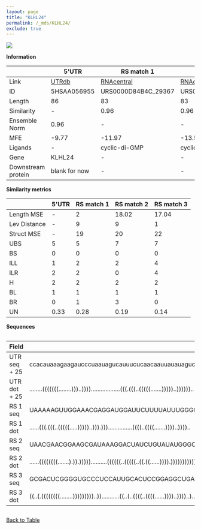```yaml
---
layout: page
title: "KLHL24"
permalink: /_mds/KLHL24/
exclude: true
---
```




![](../../alns_9.28.22/aln_5HSAA056955_0.978.png?raw=true)


**Information**

| | 5'UTR       | RS match 1   | RS match 2  | RS match 3 |
| ---- | ----------- | ----------- | ----------- | ----------- |
| Link | <a href="http://utrdb.ba.itb.cnr.it/getutr/5HSAA056955/1" target="_blank" rel="noopener noreferrer">UTRdb</a>   | <a href="https://rnacentral.org/rna/URS0000D84B4C/29367" target="_blank" rel="noopener noreferrer">RNAcentral</a>     |<a href="https://rnacentral.org/rna/URS0000C42B85/1385510" target="_blank" rel="noopener noreferrer">RNAcentral</a>  | <a href="https://rnacentral.org/rna/URS000080E23F/32630" target="_blank" rel="noopener noreferrer">RNAcentral</a>   |
| ID | 5HSAA056955     | URS0000D84B4C_29367     | URS0000C42B85_1385510     | URS000080E23F_32630     |
| Length | 86     |  83    | 83   |  87    |
| Similarity | - | 0.96 | 0.96 | 0.97 |
| Ensemble Norm | 0.96 | - | - | - |
| MFE | -9.77 | -11.97 | -13.50 | -28.24 |
| Ligands | - | cyclic-di-GMP | cyclic-di-GMP | unknown |
| Gene | KLHL24 | - | - | - |
| Downstream protein | blank for now    |    -    | -  | - |


**Similarity metrics**

| | 5'UTR       | RS match 1   | RS match 2  | RS match 3 |
| ---- | ----------- | ----------- | ----------- | ----------- |
| Length MSE | - | 2 | 18.02 | 17.04 |
| Lev Distance | - | 9 | 9 | 1 |
| Struct MSE | - | 19 | 20 | 22 |
| UBS| 5 | 5 | 7 | 7 |
| BS | 0 | 0 | 0 | 0 |
| ILL | 1 | 2 | 2 | 4 |
| ILR | 2 | 2 | 0 | 4 |
| H | 2 | 2 | 2 | 2 |
| BL | 1 | 1 | 1 | 1 |
| BR | 0 | 1 | 3 | 0 |
| UN | 0.33 | 0.28 | 0.19 | 0.14 |

**Sequences**


<div style="overflow-x:auto;">

<table>
<colgroup>
<col width="30%" />
<col width="70%" />
</colgroup>
<thead>
<tr class="header">
<th>Field</th>
<th>Description</th>
</tr>
</thead>
<tbody>
<tr>
<td markdown="span">UTR seq + 25 </td>
<td markdown="span"> ccacauaaagaagaucccuaauagucauuucucaacaauuauauagucaacugauguaacaATGGTACTAATATTGGGACGCAGAC </td>
</tr>
<tr>
<td markdown="span">UTR dot + 25  </td>
<td markdown="span"> ........(((((((........)))..))))..................(((.(((..(((((.......)))))..))))))..
</td>
</tr>


<tr>
<td markdown="span">RS 1 seq </td>
<td markdown="span"> UAAAAAGUUGGAAACGAGGAUGGAUUCUUUUAUUUGGGCACCUUAAGAAUUCGGAGUUAGUGGUGCAACCUGCCAGCAAUUAA
</td>
</tr>


<tr>
<td markdown="span">RS 1 dot </td>
<td markdown="span"> ......(((.(((..(((((.....)))))..))).)))...............((((..((((.......))))..))))..
</td>
</tr>


<tr>
<td markdown="span">RS 2 seq </td>
<td markdown="span"> UAACGAACGGAAGCGAUAAAGGACUAUCUGUAUAUGGGCACUUGGGUAGUCUGGAGCGAGUAGUGCAACCGACCAGAAUCUGA
</td>
</tr>


<tr>
<td markdown="span">RS 2 dot </td>
<td markdown="span"> ......((((((((.......).)).)))))..........((((((..(((((..((.((......)))).)))))))))))
</td>
</tr>


<tr>
<td markdown="span">RS 3 seq </td>
<td markdown="span"> GCGACUCGGGGUGCCCUCCAUUGCACUCCGGAGGCUGAGAAAUACCCGUAUCACCUGAUCUGGAUAAUGCCAGCGUAGGGAAGUCGC
</td>
</tr>


<tr>
<td markdown="span">RS 3 dot </td>
<td markdown="span"> ((..(.((((((((........)))))))))..))...........((..(..((((..((((......))))..))))..)..)).
</td>
</tr>

</tbody>
</table>


</div>


[Back to Table](../../display)
